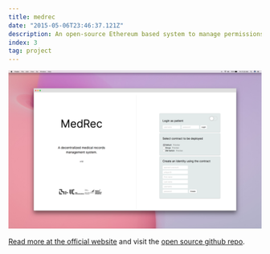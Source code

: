 ```yaml
---
title: medrec
date: "2015-05-06T23:46:37.121Z"
description: An open-source Ethereum based system to manage permissions to medical records using a blockchain. 
index: 3
tag: project
---
```


![altcaption](1.png)


<a href="https://medrec.media.mit.edu/" target="_blank">Read more at the official website</a> and visit the <a href="https://github.com/mitmedialab/medrec" target="_blank">open source github repo</a>.
